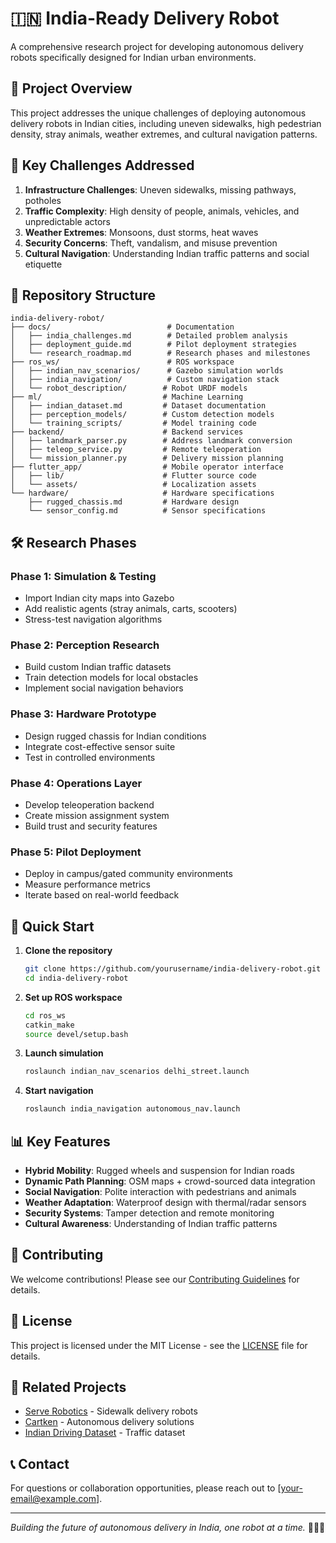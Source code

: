 # 🇮🇳 India-Ready Delivery Robot

A comprehensive research project for developing autonomous delivery robots specifically designed for Indian urban environments.

## 🎯 Project Overview

This project addresses the unique challenges of deploying autonomous delivery robots in Indian cities, including uneven sidewalks, high pedestrian density, stray animals, weather extremes, and cultural navigation patterns.

## 🚧 Key Challenges Addressed

1. **Infrastructure Challenges**: Uneven sidewalks, missing pathways, potholes
2. **Traffic Complexity**: High density of people, animals, vehicles, and unpredictable actors
3. **Weather Extremes**: Monsoons, dust storms, heat waves
4. **Security Concerns**: Theft, vandalism, and misuse prevention
5. **Cultural Navigation**: Understanding Indian traffic patterns and social etiquette

## 📁 Repository Structure

```
india-delivery-robot/
├── docs/                          # Documentation
│   ├── india_challenges.md        # Detailed problem analysis
│   ├── deployment_guide.md        # Pilot deployment strategies
│   └── research_roadmap.md        # Research phases and milestones
├── ros_ws/                        # ROS workspace
│   ├── indian_nav_scenarios/      # Gazebo simulation worlds
│   ├── india_navigation/          # Custom navigation stack
│   └── robot_description/        # Robot URDF models
├── ml/                           # Machine Learning
│   ├── indian_dataset.md         # Dataset documentation
│   ├── perception_models/        # Custom detection models
│   └── training_scripts/         # Model training code
├── backend/                      # Backend services
│   ├── landmark_parser.py        # Address landmark conversion
│   ├── teleop_service.py         # Remote teleoperation
│   └── mission_planner.py        # Delivery mission planning
├── flutter_app/                  # Mobile operator interface
│   ├── lib/                      # Flutter source code
│   └── assets/                   # Localization assets
└── hardware/                     # Hardware specifications
    ├── rugged_chassis.md         # Hardware design
    └── sensor_config.md          # Sensor specifications
```

## 🛠️ Research Phases

### Phase 1: Simulation & Testing
- Import Indian city maps into Gazebo
- Add realistic agents (stray animals, carts, scooters)
- Stress-test navigation algorithms

### Phase 2: Perception Research
- Build custom Indian traffic datasets
- Train detection models for local obstacles
- Implement social navigation behaviors

### Phase 3: Hardware Prototype
- Design rugged chassis for Indian conditions
- Integrate cost-effective sensor suite
- Test in controlled environments

### Phase 4: Operations Layer
- Develop teleoperation backend
- Create mission assignment system
- Build trust and security features

### Phase 5: Pilot Deployment
- Deploy in campus/gated community environments
- Measure performance metrics
- Iterate based on real-world feedback

## 🚀 Quick Start

1. **Clone the repository**
   ```bash
   git clone https://github.com/yourusername/india-delivery-robot.git
   cd india-delivery-robot
   ```

2. **Set up ROS workspace**
   ```bash
   cd ros_ws
   catkin_make
   source devel/setup.bash
   ```

3. **Launch simulation**
   ```bash
   roslaunch indian_nav_scenarios delhi_street.launch
   ```

4. **Start navigation**
   ```bash
   roslaunch india_navigation autonomous_nav.launch
   ```

## 📊 Key Features

- **Hybrid Mobility**: Rugged wheels and suspension for Indian roads
- **Dynamic Path Planning**: OSM maps + crowd-sourced data integration
- **Social Navigation**: Polite interaction with pedestrians and animals
- **Weather Adaptation**: Waterproof design with thermal/radar sensors
- **Security Systems**: Tamper detection and remote monitoring
- **Cultural Awareness**: Understanding of Indian traffic patterns

## 🤝 Contributing

We welcome contributions! Please see our [Contributing Guidelines](CONTRIBUTING.md) for details.

## 📄 License

This project is licensed under the MIT License - see the [LICENSE](LICENSE) file for details.

## 🔗 Related Projects

- [Serve Robotics](https://www.serve-robotics.com/) - Sidewalk delivery robots
- [Cartken](https://cartken.com/) - Autonomous delivery solutions
- [Indian Driving Dataset](https://idd.insaan.iiit.ac.in/) - Traffic dataset

## 📞 Contact

For questions or collaboration opportunities, please reach out to [your-email@example.com].

---

*Building the future of autonomous delivery in India, one robot at a time.* 🤖🇮🇳
